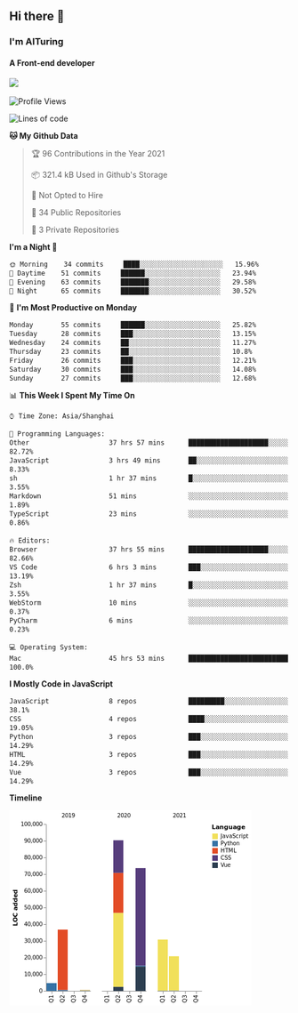 ## Hi there 👋
### I'm AITuring
#### A Front-end developer

<img src="./dhx.gif" width="400px"/>

<!--START_SECTION:waka-->
![Profile Views](http://img.shields.io/badge/Profile%20Views-1-blue)

![Lines of code](https://img.shields.io/badge/From%20Hello%20World%20I%27ve%20Written-257493%20lines%20of%20code-blue)

**🐱 My Github Data** 

> 🏆 96 Contributions in the Year 2021
 > 
> 📦 321.4 kB Used in Github's Storage 
 > 
> 🚫 Not Opted to Hire
 > 
> 📜 34 Public Repositories 
 > 
> 🔑 3 Private Repositories  
 > 
**I'm a Night 🦉** 

```text
🌞 Morning    34 commits     ████░░░░░░░░░░░░░░░░░░░░░   15.96% 
🌆 Daytime    51 commits     ██████░░░░░░░░░░░░░░░░░░░   23.94% 
🌃 Evening    63 commits     ███████░░░░░░░░░░░░░░░░░░   29.58% 
🌙 Night      65 commits     ███████░░░░░░░░░░░░░░░░░░   30.52%

```
📅 **I'm Most Productive on Monday** 

```text
Monday       55 commits     ██████░░░░░░░░░░░░░░░░░░░   25.82% 
Tuesday      28 commits     ███░░░░░░░░░░░░░░░░░░░░░░   13.15% 
Wednesday    24 commits     ██░░░░░░░░░░░░░░░░░░░░░░░   11.27% 
Thursday     23 commits     ██░░░░░░░░░░░░░░░░░░░░░░░   10.8% 
Friday       26 commits     ███░░░░░░░░░░░░░░░░░░░░░░   12.21% 
Saturday     30 commits     ███░░░░░░░░░░░░░░░░░░░░░░   14.08% 
Sunday       27 commits     ███░░░░░░░░░░░░░░░░░░░░░░   12.68%

```


📊 **This Week I Spent My Time On** 

```text
⌚︎ Time Zone: Asia/Shanghai

💬 Programming Languages: 
Other                    37 hrs 57 mins      ████████████████████░░░░░   82.72% 
JavaScript               3 hrs 49 mins       ██░░░░░░░░░░░░░░░░░░░░░░░   8.33% 
sh                       1 hr 37 mins        █░░░░░░░░░░░░░░░░░░░░░░░░   3.55% 
Markdown                 51 mins             ░░░░░░░░░░░░░░░░░░░░░░░░░   1.89% 
TypeScript               23 mins             ░░░░░░░░░░░░░░░░░░░░░░░░░   0.86%

🔥 Editors: 
Browser                  37 hrs 55 mins      ████████████████████░░░░░   82.66% 
VS Code                  6 hrs 3 mins        ███░░░░░░░░░░░░░░░░░░░░░░   13.19% 
Zsh                      1 hr 37 mins        █░░░░░░░░░░░░░░░░░░░░░░░░   3.55% 
WebStorm                 10 mins             ░░░░░░░░░░░░░░░░░░░░░░░░░   0.37% 
PyCharm                  6 mins              ░░░░░░░░░░░░░░░░░░░░░░░░░   0.23%

💻 Operating System: 
Mac                      45 hrs 53 mins      █████████████████████████   100.0%

```

**I Mostly Code in JavaScript** 

```text
JavaScript               8 repos             █████████░░░░░░░░░░░░░░░░   38.1% 
CSS                      4 repos             ████░░░░░░░░░░░░░░░░░░░░░   19.05% 
Python                   3 repos             ███░░░░░░░░░░░░░░░░░░░░░░   14.29% 
HTML                     3 repos             ███░░░░░░░░░░░░░░░░░░░░░░   14.29% 
Vue                      3 repos             ███░░░░░░░░░░░░░░░░░░░░░░   14.29%

```


**Timeline**

![Chart not found](https://raw.githubusercontent.com/AITuring/AITuring/main/charts/bar_graph.png) 


<!--END_SECTION:waka-->


